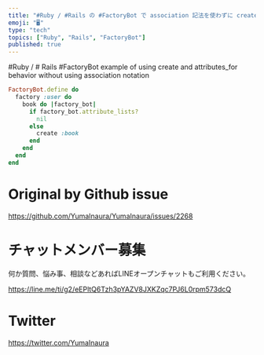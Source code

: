 ```yaml
---
title: "#Ruby / #Rails の #FactoryBot で association 記法を使わずに create と attributes"
emoji: "🖥"
type: "tech"
topics: ["Ruby", "Rails", "FactoryBot"]
published: true
---
```


#Ruby / # Rails #FactoryBot example of using create and attributes_for behavior without using association notation


```rb
FactoryBot.define do
  factory :user do
    book do |factory_bot|
      if factory_bot.attribute_lists?
        nil
      else
        create :book
      end
    end
  end
end
```


# Original by Github issue

https://github.com/YumaInaura/YumaInaura/issues/2268








<!-- Update From Qiita API -->

# チャットメンバー募集


何か質問、悩み事、相談などあればLINEオープンチャットもご利用ください。

https://line.me/ti/g2/eEPltQ6Tzh3pYAZV8JXKZqc7PJ6L0rpm573dcQ





# Twitter


https://twitter.com/YumaInaura


<!-- Update From Qiita API -->


